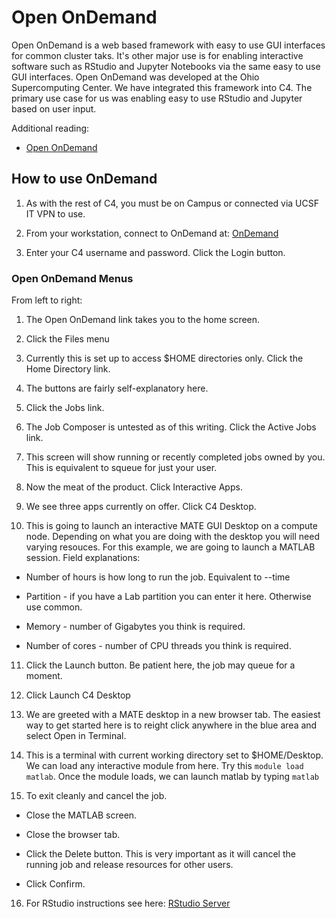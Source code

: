 # Open OnDemand

Open OnDemand is a web based framework with easy to use GUI interfaces for common cluster taks. It's other major use is for enabling interactive software such as RStudio and Jupyter Notebooks via the same easy to use GUI interfaces.
Open OnDemand was developed at the Ohio Supercomputing Center. We have integrated this framework into C4. The primary use case for us was enabling easy to use RStudio and Jupyter based on user input. 

Additional reading:

- <a href="https://openondemand.org/">Open OnDemand</a>

## How to use OnDemand

1. As with the rest of C4, you must be on Campus or connected via UCSF IT VPN to use.

2. From your workstation, connect to OnDemand at: <a href="https://c4-ondemand1.ucsf.edu">OnDemand</a>

3. Enter your C4 username and password. Click the Login button.

### Open OnDemand Menus

From left to right:

1. The Open OnDemand link takes you to the home screen.

2. Click the Files menu 

3. Currently this is set up to access $HOME directories only. Click the Home Directory link.

4. The buttons are fairly self-explanatory here.

5. Click the Jobs link.

6. The Job Composer is untested as of this writing. Click the Active Jobs link.

7. This screen will show running or recently completed jobs owned by you. This is equivalent to squeue for just your user.

8. Now the meat of the product. Click Interactive Apps.

9. We see three apps currently on offer. Click C4 Desktop.

10. This is going to launch an interactive MATE GUI Desktop on a compute node. Depending on what you are doing with the desktop you will need varying resouces. For this example, we are going to launch a MATLAB session. Field explanations:

- Number of hours is how long to run the job. Equivalent to --time

- Partition - if you have a Lab partition you can enter it here. Otherwise use common.

- Memory - number of Gigabytes you think is required.

- Number of cores - number of CPU threads you think is required.

11. Click the Launch button. Be patient here, the job may queue for a moment.

12. Click Launch C4 Desktop

13. We are greeted with a MATE desktop in a new browser tab. The easiest way to get started here is to reight click anywhere in the blue area and select Open in Terminal.

14. This is a terminal with current working directory set to $HOME/Desktop. We can load any interactive module from here. Try this `module load matlab`. Once the module loads, we can launch matlab by typing `matlab`

15. To exit cleanly and cancel the job.

  - Close the MATLAB screen.

  - Close the browser tab.

  - Click the Delete button. This is very important as it will cancel the running job and release resources for other users.

  - Click Confirm.

  16. For RStudio instructions see here: <a href="https://www.c4.ucsf.edu/howto/rstudio-server-2.html">RStudio Server</a>
